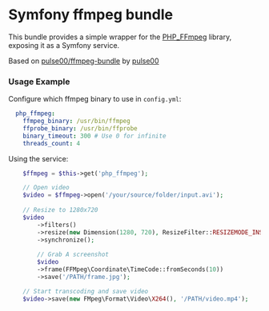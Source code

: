 Symfony ffmpeg bundle
=====================

This bundle provides a simple wrapper for the [PHP_FFmpeg](https://github.com/PHP-FFMpeg/PHP-FFMpeg) library, 
exposing it as a Symfony service.

Based on [pulse00/ffmpeg-bundle](https://github.com/pulse00/ffmpeg-bundle) by [pulse00](https://github.com/pulse00)

### Usage Example

Configure which ffmpeg binary to use in `config.yml`:


``` yaml
  php_ffmpeg:
    ffmpeg_binary: /usr/bin/ffmpeg
    ffprobe_binary: /usr/bin/ffprobe
    binary_timeout: 300 # Use 0 for infinite
    threads_count: 4
```


Using the service:

```php
	$ffmpeg = $this->get('php_ffmpeg');

	// Open video
	$video = $ffmpeg->open('/your/source/folder/input.avi');
	
	// Resize to 1280x720
	$video
        ->filters()
        ->resize(new Dimension(1280, 720), ResizeFilter::RESIZEMODE_INSET)
        ->synchronize();
        
        // Grab A screenshot
        $video
        ->frame(FFMpeg\Coordinate\TimeCode::fromSeconds(10))
        ->save('/PATH/frame.jpg');

	// Start transcoding and save video
	$video->save(new FMpeg\Format\Video\X264(), '/PATH/video.mp4');
```
